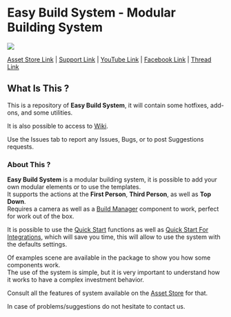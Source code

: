 # Easy Build System - Modular Building System

[![](https://gyazo.com/6510e91979bfdd8cca26947949d71bb5.png)](https://www.assetstore.unity3d.com/#!/content/45394)

[Asset Store Link](https://www.assetstore.unity3d.com/#!/content/45394) | [Support Link](https://www.assetstore.unity3d.com/#!/content/45394) | [YouTube Link](https://www.youtube.com/channel/UCpqX66gZrAtGJmXJA5k-ciw/) | [Facebook Link](https://www.facebook.com/AdsStudioQuebec/) | [Thread Link](https://forum.unity.com/threads/2017f-easy-build-system-official-thread.366086/)

## What Is This ?

This is a repository of **Easy Build System**, it will contain some hotfixes, add-ons, and some utilities.

It is also possible to access to [Wiki](https://github.com/).

Use the Issues tab to report any Issues, Bugs, or to post Suggestions requests.

### About This ?

**Easy Build System** is a modular building system, it is possible to add your own modular elements or to use the templates.<br/>
It supports the actions at the **First Person**, **Third Person**, as well as **Top Down**.<br/>
Requires a camera as well as a [Build Manager](https://www.adsstudio12.net/) component to work, perfect for work out of the box.<br/>

It is possible to use the [Quick Start](https://www.adsstudio12.net/) functions as well as [Quick Start For Integrations](https://www.adsstudio12.net/), which will save you time, this will allow to use the system with the defaults settings.

Of examples scene are available in the package to show you how some components work.<br/>
The use of the system is simple, but it is very important to understand how it works to have a complex investment behavior.<br/>

Consult all the features of system available on the [Asset Store](https://www.assetstore.unity3d.com/#!/content/45394) for that.<br/>

In case of problems/suggestions do not hesitate to contact us.
